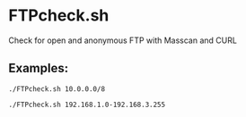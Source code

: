 # FTPcheck.sh
Check for open and anonymous FTP with Masscan and CURL

Examples:
-

<code>./FTPcheck.sh 10.0.0.0/8</code>

<code>./FTPcheck.sh 192.168.1.0-192.168.3.255</code>

